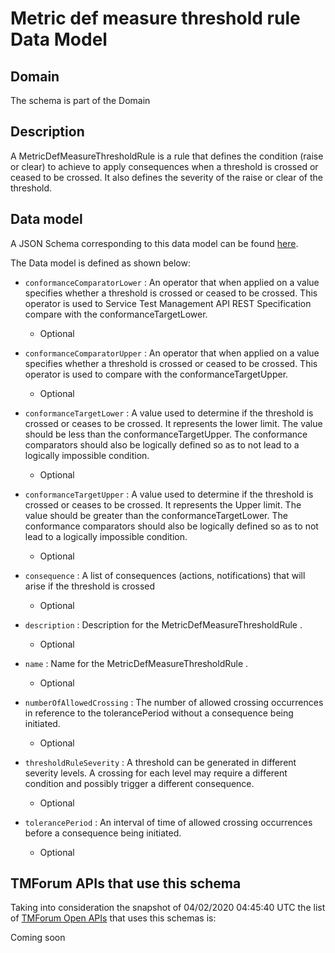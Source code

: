 # Metric def measure threshold rule Data Model

## Domain

The  schema is part of the  Domain

## Description

A MetricDefMeasureThresholdRule is a rule that defines the condition (raise or clear) to achieve to apply 
consequences when a threshold is crossed or ceased to be crossed. It also defines the severity of the 
raise or clear of the threshold.

## Data model

A JSON Schema corresponding to this data model can be found
[here](https://github.com/tmforum-rand/schemas/blob/candidates/Service/MetricDefMeasureThresholdRule.schema.json).

The Data model is defined as shown below:
- `conformanceComparatorLower` : An operator that when applied on a value specifies whether a 
threshold is crossed or ceased to be crossed. This operator is used to Service Test Management API REST Specification compare with the conformanceTargetLower.

  - Optional

- `conformanceComparatorUpper` : An operator that when applied on a value specifies whether a 
threshold is crossed or ceased to be crossed. This operator is used to compare with the conformanceTargetUpper.

  - Optional

- `conformanceTargetLower` : A value used to determine if the threshold is crossed or ceases 
to be crossed. It represents the lower limit. The value should be less than the conformanceTargetUpper. The conformance comparators should also be logically defined so as to not lead to a logically impossible condition.

  - Optional

- `conformanceTargetUpper` : A value used to determine if the threshold is crossed or ceases 
to be crossed. It represents the Upper limit. The value should be greater than the conformanceTargetLower. The conformance comparators should also be logically defined so as to not lead to a logically impossible condition.

  - Optional

- `consequence` : A list of consequences (actions, notifications) that will arise if the threshold is crossed

  - Optional

- `description` : Description for the MetricDefMeasureThresholdRule .

  - Optional

- `name` : Name for the MetricDefMeasureThresholdRule .

  - Optional

- `numberOfAllowedCrossing` : The number of allowed crossing occurrences in reference to the 
tolerancePeriod without a consequence being initiated.

  - Optional

- `thresholdRuleSeverity` : A threshold can be generated in different severity levels. A 
crossing for each level may require a different condition and possibly trigger a different consequence.

  - Optional

- `tolerancePeriod` : An interval of time of allowed crossing occurrences before a consequence being initiated.

  - Optional





## TMForum APIs that use this schema

Taking into consideration the snapshot of 04/02/2020 04:45:40 UTC the list of [TMForum Open APIs](https://www.tmforum.org/open-apis/) that uses this schemas is:

Coming soon